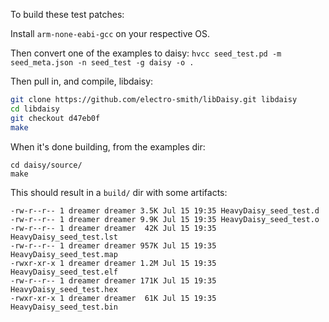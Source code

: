 To build these test patches:

Install `arm-none-eabi-gcc` on your respective OS.

Then convert one of the examples to daisy:
`hvcc seed_test.pd -m seed_meta.json -n seed_test -g daisy -o .`

Then pull in, and compile, libdaisy:

```bash
git clone https://github.com/electro-smith/libDaisy.git libdaisy
cd libdaisy
git checkout d47eb0f
make
```

When it's done building, from the examples dir:

```
cd daisy/source/
make
```

This should result in a `build/` dir with some artifacts:

```ls
-rw-r--r-- 1 dreamer dreamer 3.5K Jul 15 19:35 HeavyDaisy_seed_test.d
-rw-r--r-- 1 dreamer dreamer 9.9K Jul 15 19:35 HeavyDaisy_seed_test.o
-rw-r--r-- 1 dreamer dreamer  42K Jul 15 19:35 HeavyDaisy_seed_test.lst
-rw-r--r-- 1 dreamer dreamer 957K Jul 15 19:35 HeavyDaisy_seed_test.map
-rwxr-xr-x 1 dreamer dreamer 1.2M Jul 15 19:35 HeavyDaisy_seed_test.elf
-rw-r--r-- 1 dreamer dreamer 171K Jul 15 19:35 HeavyDaisy_seed_test.hex
-rwxr-xr-x 1 dreamer dreamer  61K Jul 15 19:35 HeavyDaisy_seed_test.bin
```
